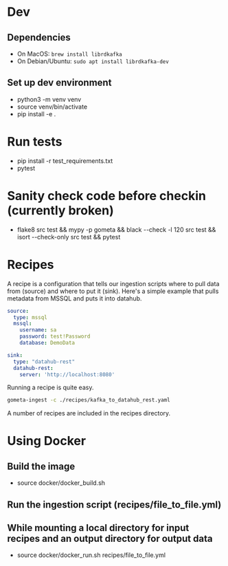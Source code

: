 # Dev
## Dependencies
- On MacOS: `brew install librdkafka`
- On Debian/Ubuntu: `sudo apt install librdkafka-dev`

## Set up dev environment
- python3 -m venv venv
- source venv/bin/activate
- pip install -e .

# Run tests
- pip install -r test_requirements.txt
- pytest

# Sanity check code before checkin (currently broken)
- flake8 src test && mypy -p gometa && black --check -l 120 src test && isort --check-only src test && pytest

# Recipes

A recipe is a configuration that tells our ingestion scripts where to pull data from (source) and where to put it (sink).
Here's a simple example that pulls metadata from MSSQL and puts it into datahub.

```yaml
source:
  type: mssql
  mssql:
    username: sa
    password: test!Password
    database: DemoData

sink:
  type: "datahub-rest"
  datahub-rest:
    server: 'http://localhost:8080'
```

Running a recipe is quite easy.

```bash
gometa-ingest -c ./recipes/kafka_to_datahub_rest.yaml
```

A number of recipes are included in the recipes directory.

# Using Docker
## Build the image
- source docker/docker_build.sh

## Run the ingestion script (recipes/file_to_file.yml)
## While mounting a local directory for input recipes and an output directory for output data
- source docker/docker_run.sh recipes/file_to_file.yml

